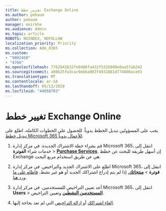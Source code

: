 ```yaml
---
title: تغيير خطط Exchange Online
ms.author: pebaum
author: pebaum
manager: mnirkhe
ms.audience: Admin
ms.topic: article
ROBOTS: NOINDEX, NOFOLLOW
localization_priority: Priority
ms.collection: Adm_O365
ms.custom:
- "9002450"
- "4766"
ms.openlocfilehash: 7762942632fe8480fa432f5326800e0aa57ab242
ms.sourcegitcommit: a98b25fa3cac9ebba983f4932881d774880aca93
ms.translationtype: MT
ms.contentlocale: ar-SA
ms.lasthandoff: 05/13/2020
ms.locfileid: "44058703"
---
```

# <a name="change-exchange-online-plans"></a>تغيير خطط Exchange Online

يجب على المسؤولين تبديل الخطط يدوياً. للحصول على الخطوات الكاملة، اطلع على [تبديل خطط Microsoft 365 للأعمال يدوياً](https://docs.microsoft.com/microsoft-365/commerce/subscriptions/switch-plans-manually?view=o365-worldwide).

1. قم بشراء خطة الاشتراك الجديدة. في مركز إدارة Microsoft 365، انتقل إلى خدمات شراء **الفوترة**  >  **[Purchase Services](https://go.microsoft.com/fwlink/p/?linkid=868433)**. إن أسهل طريقة للبحث عن خطط Exchange هي عن طريق استخدام مربع البحث.

2. اطلع على الاشتراك الجديد والتراخيص. في مركز إدارة Microsoft 365، انتقل إلى **فوترة**  >  **[منتجاتك.](https://go.microsoft.com/fwlink/p/?linkid=842054)** إذا لم يتم إدراج اشتراكك الجديد أو هو غير نشط، [فاطلع على ما ورد هنا](https://docs.microsoft.com/microsoft-365/commerce/subscriptions/upgrade-to-different-plan#the-upgrade-tab-is-empty).

3. أعد تعيين التراخيص للمستخدمين. في مركز إدارة Microsoft 365، انتقل إلى **Users**  >  **[المستخدمين النشطين](https://go.microsoft.com/fwlink/p/?linkid=834822)** وتعيين التراخيص.

4. [إلغاء اشتراكك](https://docs.microsoft.com/microsoft-365/commerce/subscriptions/cancel-your-subscription) أو [إزالة التراخيص](https://docs.microsoft.com/microsoft-365/commerce/licenses/buy-licenses) التي لم تعد بحاجة إليها.
